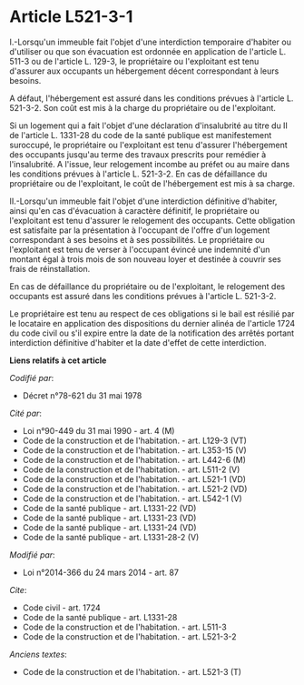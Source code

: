 # Article L521-3-1

I.-Lorsqu'un immeuble fait l'objet d'une interdiction temporaire d'habiter ou d'utiliser ou que son évacuation est ordonnée
en application de l'article L. 511-3 ou de l'article L. 129-3, le propriétaire ou l'exploitant est tenu d'assurer aux
occupants un hébergement décent correspondant à leurs besoins. 

A défaut, l'hébergement est assuré dans les conditions prévues à l'article L. 521-3-2. Son coût est mis à la charge du
propriétaire ou de l'exploitant. 

Si un logement qui a fait l'objet d'une déclaration d'insalubrité au titre du II de l'article L. 1331-28 du code de la santé
publique est manifestement suroccupé, le propriétaire ou l'exploitant est tenu d'assurer l'hébergement des occupants jusqu'au
terme des travaux prescrits pour remédier à l'insalubrité. A l'issue, leur relogement incombe au préfet ou au maire dans les
conditions prévues à l'article L. 521-3-2. En cas de défaillance du propriétaire ou de l'exploitant, le coût de l'hébergement
est mis à sa charge. 

II.-Lorsqu'un immeuble fait l'objet d'une interdiction définitive d'habiter, ainsi qu'en cas d'évacuation à caractère
définitif, le propriétaire ou l'exploitant est tenu d'assurer le relogement des occupants. Cette obligation est satisfaite
par la présentation à l'occupant de l'offre d'un logement correspondant à ses besoins et à ses possibilités. Le propriétaire
ou l'exploitant est tenu de verser à l'occupant évincé une indemnité d'un montant égal à trois mois de son nouveau loyer et
destinée à couvrir ses frais de réinstallation. 

En cas de défaillance du propriétaire ou de l'exploitant, le relogement des occupants est assuré dans les conditions prévues
à l'article L. 521-3-2. 

Le propriétaire est tenu au respect de ces obligations si le bail est résilié par le locataire en application des
dispositions du dernier alinéa de l'article 1724 du code civil ou s'il expire entre la date de la notification des arrêtés
portant interdiction définitive d'habiter et la date d'effet de cette interdiction.

**Liens relatifs à cet article**

_Codifié par_:

  - Décret n°78-621 du 31 mai 1978

_Cité par_:

  - Loi n°90-449 du 31 mai 1990 - art. 4 (M)
  - Code de la construction et de l'habitation. - art. L129-3 (VT)
  - Code de la construction et de l'habitation. - art. L353-15 (V)
  - Code de la construction et de l'habitation. - art. L442-6 (M)
  - Code de la construction et de l'habitation. - art. L511-2 (V)
  - Code de la construction et de l'habitation. - art. L521-1 (VD)
  - Code de la construction et de l'habitation. - art. L521-2 (VD)
  - Code de la construction et de l'habitation. - art. L542-1 (V)
  - Code de la santé publique - art. L1331-22 (VD)
  - Code de la santé publique - art. L1331-23 (VD)
  - Code de la santé publique - art. L1331-24 (VD)
  - Code de la santé publique - art. L1331-28-2 (V)

_Modifié par_:

  - Loi n°2014-366 du 24 mars 2014 - art. 87

_Cite_:

  - Code civil - art. 1724
  - Code de la santé publique - art. L1331-28
  - Code de la construction et de l'habitation. - art. L511-3
  - Code de la construction et de l'habitation. - art. L521-3-2

_Anciens textes_:

  - Code de la construction et de l'habitation. - art. L521-3 (T)
